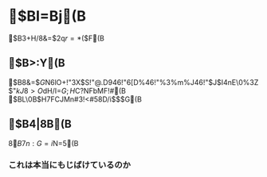 # $BI=Bj(B
$B3+H/8&=$2q$r=*$($F(B

## $B>\:Y(B
$B8&=$$G$N6lO+!"3X$S!"@.D946!"6[D%46!"%3%m%J46!"$J$I4nE\0%3Z$"$kJ8>O$dH/I=$G;H$C$?%Q%o%]$NFbMF!#(B  
$BL\0B$H$7$FCJMn#3!<#58D$/$i$$$G(B  

## $B4|8B(B
8$B7n:G=i$N=5(B

### これは本当にもじばけているのか
